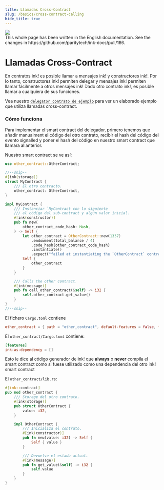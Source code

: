 ```yaml
---
title: Llamadas Cross-Contract
slug: /basics/cross-contract-calling
hide_title: true
---
```


<img src="/img/title/cross-contract.svg" className="titlePic" />

<div class="translateTodo">
This whole page has been written in the English documentation.
See the changes in https://github.com/paritytech/ink-docs/pull/186.
</div>

# Llamadas Cross-Contract

En contratos ink! es posible llamar a mensajes ink! y constructores ink!. Por lo tanto, constructores ink! permiten delegar y mensajes ink! permiten
llamar fácilmente a otros mensajes ink!
Dado otro contrato ink!, es posible llamar a cualquiera de sus funciones.


Vea nuestro [`delegator contrato de ejemplo`](https://github.com/paritytech/ink-examples/blob/main/delegator/lib.rs) 
para ver un elaborado ejemplo que utiliza llamadas cross-contract.

### Cómo funciona

Para implementar el smart contract del delegador, primero
tenemos que añadir manualment el código del otro contrato, recibir 
el hash del código del evento signalled y poner el hash del código 
en nuestro smart contract que llamara al anterior.

Nuestro smart contract se ve así:

```rust
use other_contract::OtherContract;

//--snip--
#[ink(storage)]
struct MyContract {
    /// El otro contracto.
    other_contract: OtherContract,
}

impl MyContract {
    /// Instanciar `MyContract con lo siguiente
    /// el código del sub-contract y algún valor inicial.
    #[ink(constructor)]
    pub fn new(
        other_contract_code_hash: Hash,
    ) -> Self {
        let other_contract = OtherContract::new(1337)
            .endowment(total_balance / 4)
            .code_hash(other_contract_code_hash)
            .instantiate()
            .expect("failed at instantiating the `OtherContract` contract");
        Self {
            other_contract
        }
    }

    /// Calls the other contract.
    #[ink(message)]
    pub fn call_other_contract(&self) -> i32 {
        self.other_contract.get_value()
    }
}
//--snip--
```

El fichero `Cargo.toml` contiene
```toml
other_contract = { path = "other_contract", default-features = false, features = ["ink-as-dependency"] }
```

El `other_contract/Cargo.toml` contiene:

```toml
[features]
ink-as-dependency = []
```

Esto le dice al código generador de ink! que  **always** o **never**
compila el smart contract como si fuese utilizado como una dependencia del otro ink! smart contract

El `other_contract/lib.rs`:

```rust
#[ink::contract]
pub mod other_contract {
    /// Storage del otro contrato.
    #[ink(storage)]
    pub struct OtherContract {
        value: i32,
    }

    impl OtherContract {
        /// Inicializa el contrato.
        #[ink(constructor)]
        pub fn new(value: i32) -> Self {
            Self { value }
        }

        /// Devuelve el estado actual.
        #[ink(message)]
        pub fn get_value(&self) -> i32 {
            self.value
        }
    }
}
```
